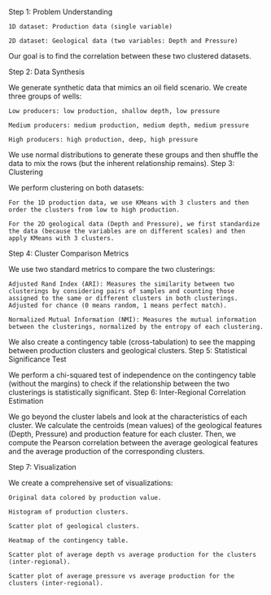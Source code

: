 Step 1: Problem Understanding

    1D dataset: Production data (single variable)

    2D dataset: Geological data (two variables: Depth and Pressure)

Our goal is to find the correlation between these two clustered datasets.

Step 2: Data Synthesis

We generate synthetic data that mimics an oil field scenario. We create three groups of wells:

    Low producers: low production, shallow depth, low pressure

    Medium producers: medium production, medium depth, medium pressure

    High producers: high production, deep, high pressure
We use normal distributions to generate these groups and then shuffle the data to mix the rows (but the inherent relationship remains).
Step 3: Clustering

We perform clustering on both datasets:

    For the 1D production data, we use KMeans with 3 clusters and then order the clusters from low to high production.

    For the 2D geological data (Depth and Pressure), we first standardize the data (because the variables are on different scales) and then apply KMeans with 3 clusters.

Step 4: Cluster Comparison Metrics

We use two standard metrics to compare the two clusterings:

    Adjusted Rand Index (ARI): Measures the similarity between two clusterings by considering pairs of samples and counting those assigned to the same or different clusters in both clusterings. Adjusted for chance (0 means random, 1 means perfect match).

    Normalized Mutual Information (NMI): Measures the mutual information between the clusterings, normalized by the entropy of each clustering.
We also create a contingency table (cross-tabulation) to see the mapping between production clusters and geological clusters.
Step 5: Statistical Significance Test

We perform a chi-squared test of independence on the contingency table (without the margins) to check if the relationship between the two clusterings is statistically significant.
Step 6: Inter-Regional Correlation Estimation

We go beyond the cluster labels and look at the characteristics of each cluster. We calculate the centroids (mean values) of the geological features (Depth, Pressure) and production feature for each cluster. Then, we compute the Pearson correlation between the average geological features and the average production of the corresponding clusters.

Step 7: Visualization

We create a comprehensive set of visualizations:

    Original data colored by production value.

    Histogram of production clusters.

    Scatter plot of geological clusters.

    Heatmap of the contingency table.

    Scatter plot of average depth vs average production for the clusters (inter-regional).

    Scatter plot of average pressure vs average production for the clusters (inter-regional).

